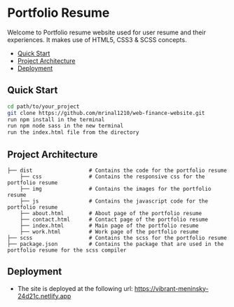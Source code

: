 # Portfolio Resume

Welcome to Portfolio resume website used for user resume and their experiences. It makes use of HTML5, CSS3 & SCSS concepts.

<!-- TOC insertAnchor:false -->

- [Quick Start](#quick-start)
- [Project Architecture](#project-architecture)
- [Deployment](#deployment)

<!-- /TOC -->
## Quick Start
<!-- What is the shortest path to writing code and pushing my changes back to GitHub? -->
```bash
cd path/to/your_project
git clone https://github.com/mrinal1210/web-finance-website.git
run npm install in the terminal
run npm node sass in the new terminal
run the index.html file from the directory
```

## Project Architecture
<!-- How is the repo organized? -->
```
├── dist                  # Contains the code for the portfolio resume
    ├── css               # Contains the responsive css for the portfolio resume
    ├── img               # Contains the images for the portfolio resume
    ├── js                # Contains the javascript code for the portfolio resume
    ├── about.html        # About page of the portfolio resume
    ├── contact.html      # Contact page of the portfolio resume
    ├── index.html        # Main page of the portfolio resume
    ├── work.html         # Work page of the portfolio resume
├── scss                  # Contains the scss for the portfolio resume
├── package.json          # Contains the package that are used in the portfolio resume for the scss compiler
```

## Deployment
<!-- Full configuration and instructions for deploying to production. -->
- The site is deployed at the following url: https://vibrant-meninsky-24d21c.netlify.app
